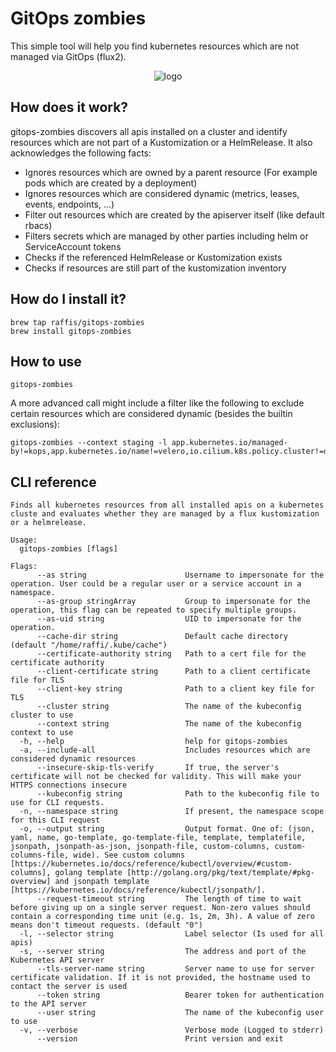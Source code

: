 # GitOps zombies

This simple tool will help you find kubernetes resources which are not managed via GitOps (flux2).

<p align="center"><img src="https://github.com/raffis/gitops-zombies/blob/main/assets/logo.png?raw=true" alt="logo"/></p>

## How does it work?

gitops-zombies discovers all apis installed on a cluster and identify resources which are not part of a Kustomization or a HelmRelease.
It also acknowledges the following facts:

* Ignores resources which are owned by a parent resource (For example pods which are created by a deployment)
* Ignores resources which are considered dynamic (metrics, leases, events, endpoints, ...)
* Filter out resources which are created by the apiserver itself (like default rbacs)
* Filters secrets which are managed by other parties including helm or ServiceAccount tokens
* Checks if the referenced HelmRelease or Kustomization exists
* Checks if resources are still part of the kustomization inventory


## How do I install it?

```
brew tap raffis/gitops-zombies
brew install gitops-zombies
```

## How to use

```
gitops-zombies
```

A more advanced call might include a filter like the following to exclude certain resources which are considered dynamic (besides the builtin exclusions):
```
gitops-zombies --context staging -l app.kubernetes.io/managed-by!=kops,app.kubernetes.io/name!=velero,io.cilium.k8s.policy.cluster!=default
```

## CLI reference
```
Finds all kubernetes resources from all installed apis on a kubernetes cluste and evaluates whether they are managed by a flux kustomization or a helmrelease.

Usage:
  gitops-zombies [flags]

Flags:
      --as string                      Username to impersonate for the operation. User could be a regular user or a service account in a namespace.
      --as-group stringArray           Group to impersonate for the operation, this flag can be repeated to specify multiple groups.
      --as-uid string                  UID to impersonate for the operation.
      --cache-dir string               Default cache directory (default "/home/raffi/.kube/cache")
      --certificate-authority string   Path to a cert file for the certificate authority
      --client-certificate string      Path to a client certificate file for TLS
      --client-key string              Path to a client key file for TLS
      --cluster string                 The name of the kubeconfig cluster to use
      --context string                 The name of the kubeconfig context to use
  -h, --help                           help for gitops-zombies
  -a, --include-all                    Includes resources which are considered dynamic resources
      --insecure-skip-tls-verify       If true, the server's certificate will not be checked for validity. This will make your HTTPS connections insecure
      --kubeconfig string              Path to the kubeconfig file to use for CLI requests.
  -n, --namespace string               If present, the namespace scope for this CLI request
  -o, --output string                  Output format. One of: (json, yaml, name, go-template, go-template-file, template, templatefile, jsonpath, jsonpath-as-json, jsonpath-file, custom-columns, custom-columns-file, wide). See custom columns [https://kubernetes.io/docs/reference/kubectl/overview/#custom-columns], golang template [http://golang.org/pkg/text/template/#pkg-overview] and jsonpath template [https://kubernetes.io/docs/reference/kubectl/jsonpath/].
      --request-timeout string         The length of time to wait before giving up on a single server request. Non-zero values should contain a corresponding time unit (e.g. 1s, 2m, 3h). A value of zero means don't timeout requests. (default "0")
  -l, --selector string                Label selector (Is used for all apis)
  -s, --server string                  The address and port of the Kubernetes API server
      --tls-server-name string         Server name to use for server certificate validation. If it is not provided, the hostname used to contact the server is used
      --token string                   Bearer token for authentication to the API server
      --user string                    The name of the kubeconfig user to use
  -v, --verbose                        Verbose mode (Logged to stderr)
      --version                        Print version and exit
```

